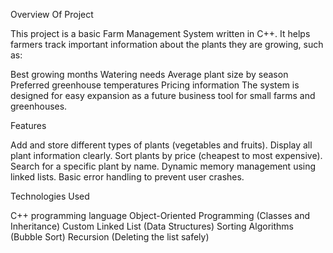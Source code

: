 Overview Of Project

This project is a basic Farm Management System written in C++.
It helps farmers track important information about the plants they are growing, such as:

Best growing months
Watering needs
Average plant size by season
Preferred greenhouse temperatures
Pricing information
The system is designed for easy expansion as a future business tool for small farms and greenhouses.

Features

Add and store different types of plants (vegetables and fruits).
Display all plant information clearly.
Sort plants by price (cheapest to most expensive).
Search for a specific plant by name.
Dynamic memory management using linked lists.
Basic error handling to prevent user crashes.

Technologies Used

C++ programming language
Object-Oriented Programming (Classes and Inheritance)
Custom Linked List (Data Structures)
Sorting Algorithms (Bubble Sort)
Recursion (Deleting the list safely)
